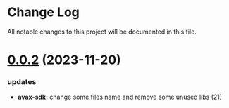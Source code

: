 
# Change Log

All notable changes to this project will be documented in this file.

# [0.0.2](https://github.com/okx/go-wallet-sdk) (2023-11-20)

### updates

- **avax-sdk:** change some files name and remove some unused libs ([21](https://github.com/okx/go-wallet-sdk/pull/21))
